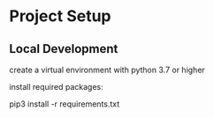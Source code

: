 # Project Setup

## Local Development

create a virtual environment with python 3.7 or higher

install required packages:

pip3 install -r requirements.txt